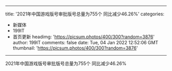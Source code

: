 
---
title: '2021年中国游戏版号审批版号总量为755个 同比减少46.26%'
categories: 
 - 新媒体
 - 199IT
 - 首页更新
headimg: 'https://picsum.photos/400/300?random=3876'
author: 199IT
comments: false
date: Tue, 04 Jan 2022 12:52:06 GMT
thumbnail: 'https://picsum.photos/400/300?random=3876'
---

<div>   
2021年中国游戏版号审批版号总量为755个 同比减少46.26%  
</div>
            